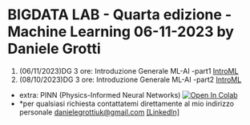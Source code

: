 # BIGDATA LAB - Quarta edizione - Machine Learning 06-11-2023 by Daniele Grotti

1. (06/11/2023)DG 3 ore: Introduzione Generale ML-AI -part1 [IntroML](pdf/00_intro_ML.pdf)
2. (08/10/2023)DG 3 ore: Introduzione Generale ML-AI -part2 [IntroML](pdf/00_intro_ML.pdf)


- extra: PINN (Physics-Informed Neural Networks) [![Open In Colab](https://colab.research.google.com/assets/colab-badge.svg)](https://colab.research.google.com/github/Frenz86/machine-learning-course/blob/main/python/PINN/PINN_physicNN.ipynb)
- *per qualsiasi richiesta contattatemi direttamente al mio indirizzo personale danielegrottiuk@gmail.com [[LinkedIn]](https://www.linkedin.com/in/daniele-grotti/)
